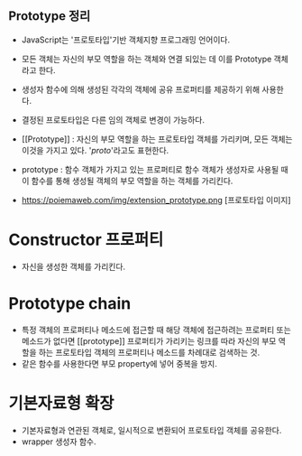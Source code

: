 ## Prototype 정리

- JavaScript는 '프로토타입'기반 객체지향 프로그래밍 언어이다. 
- 모든 객체는 자신의 부모 역할을 하는 객체와 연결 되있는 데 이를 Prototype 객체라고 한다.
- 생성자 함수에 의해 생성된 각각의 객체에 공유 프로퍼티를 제공하기 위해 사용한다.
- 결정된 프로토타입은 다른 임의 객체로 변경이 가능하다.

- [[Prototype]] : 자신의 부모 역할을 하는 프로토타입 객체를 가리키며, 모든 객체는 이것을 가지고 있다. '_proto_'라고도 표현한다.
- prototype : 함수 객체가 가지고 있는 프로퍼티로 함수 객체가 생성자로 사용될 때 이 함수를 통해 생성될 객체의 부모 역할을 하는 객체를 가리킨다.

- https://poiemaweb.com/img/extension_prototype.png [프로토타입 이미지]

# Constructor 프로퍼티
- 자신을 생성한 객체를 가리킨다.

# Prototype chain
- 특정 객체의 프로퍼티나 메소드에 접근할 때 해당 객체에 접근하려는 프로퍼티 또는 메소드가 없다면 [[prototype]] 프로퍼티가 가리키는 링크를 따라 자신의 부모 역할을 하는 프로토타입 객체의 프로퍼티나 메소드를 차례대로 검색하는 것.
- 같은 함수를 사용한다면 부모 property에 넣어 중복을 방지.

# 기본자료형 확장
- 기본자료형과 연관된 객체로, 일시적으로 변환되어 프로토타입 객체를 공유한다.
- wrapper 생성자 함수.